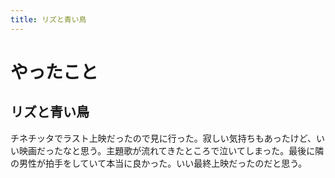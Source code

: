 ```yaml
---
title: リズと青い鳥
---
```


# やったこと

## リズと青い鳥

チネチッタでラスト上映だったので見に行った。寂しい気持ちもあったけど、いい映画だったなと思う。主題歌が流れてきたところで泣いてしまった。最後に隣の男性が拍手をしていて本当に良かった。いい最終上映だったのだと思う。